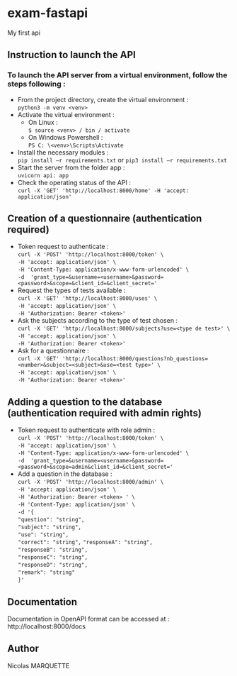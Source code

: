# exam-fastapi

My first api

## Instruction to launch the API

### To launch the API server from a virtual environment, follow the steps following :  

- From the project directory, create the virtual environment :  
`python3 -m venv <venv>`  
- Activate the virtual environment :  
    * On Linux :  
    `$ source <venv> / bin / activate`  
    * On Windows Powershell :  
    `PS C: \<venv>\Scripts\Activate`  
-  Install the necessary modules :  
`pip install –r requirements.txt` or `pip3 install –r requirements.txt`  
- Start the server from the folder app :  
`uvicorn api: app`  
- Check the operating status of the API :  
`curl -X 'GET' 'http://localhost:8000/home' -H 'accept: application/json'`  

## Creation of a questionnaire (authentication required)  

- Token request to authenticate :  
`curl -X 'POST' 'http://localhost:8000/token' \`  
`-H 'accept: application/json' \`  
`-H 'Content-Type: application/x-www-form-urlencoded' \`  
`-d  'grant_type=&username=<username>&password=<password>&scope=&client_id=&client_secret='`  
- Request the types of tests available :  
`curl -X 'GET' 'http://localhost:8000/uses' \`  
`-H 'accept: application/json' \`  
`-H 'Authorization: Bearer <token>'`  
- Ask the subjects according to the type of test chosen :  
`curl -X 'GET' 'http://localhost:8000/subjects?use=<type de test>' \`  
`-H 'accept: application/json' \`  
`-H 'Authorization: Bearer <token>'`  
- Ask for a questionnaire :  
`curl -X 'GET' 'http://localhost:8000/questions?nb_questions=<number>&subject=<subject>&use=<test type>' \`  
`-H 'accept: application/json' \`  
`-H 'Authorization: Bearer <token>'`  

## Adding a question to the database (authentication required with admin rights)  

- Token request to authenticate with role admin :  
`curl -X 'POST' 'http://localhost:8000/token' \`  
`-H 'accept: application/json' \`  
`-H 'Content-Type: application/x-www-form-urlencoded' \`  
`-d  'grant_type=&username=<username>&password=<password>&scope=admin&client_id=&client_secret='`  
- Add a question in the database :  
`curl -X 'POST' 'http://localhost:8000/admin' \`  
`-H 'accept: application/json' \`  
`-H 'Authorization: Bearer <token> ' \`  
`-H 'Content-Type: application/json' \`  
`-d '{`  
`"question": "string",`  
`"subject": "string",`  
`"use": "string",`  
`"correct": "string",` 
`"responseA": "string",`  
`"responseB": "string",`  
`"responseC": "string",`  
`"responseD": "string",`  
`"remark": "string"`  
`}'`  

## Documentation  

Documentation in OpenAPI format can be accessed at :  
http://localhost:8000/docs

## Author  
Nicolas MARQUETTE